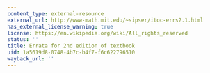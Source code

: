 ```yaml
---
content_type: external-resource
external_url: http://www-math.mit.edu/~sipser/itoc-errs2.1.html
has_external_license_warning: true
license: https://en.wikipedia.org/wiki/All_rights_reserved
status: ''
title: Errata for 2nd edition of textbook
uid: 1a5619d8-0748-4b7c-b4f7-f6c622796510
wayback_url: ''
---
```

